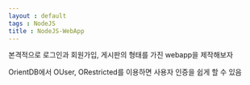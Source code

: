 ```yaml
---
layout : default
tags : NodeJS
title : NodeJS-WebApp
---
```


본격적으로 로그인과 회원가입, 게시판의 형태를 가진 webapp을 제작해보자

OrientDB에서 OUser, ORestricted를 이용하면 사용자 인증을 쉽게 할 수 있음